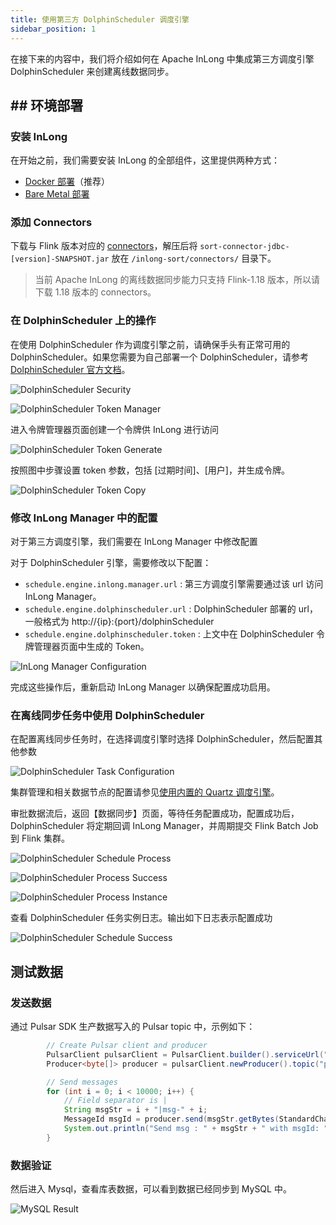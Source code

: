 ```yaml
---
title: 使用第三方 DolphinScheduler 调度引擎
sidebar_position: 1
---
```


在接下来的内容中，我们将介绍如何在 Apache InLong 中集成第三方调度引擎 DolphinScheduler 来创建离线数据同步。

## ## 环境部署

### 安装 InLong

在开始之前，我们需要安装 InLong 的全部组件，这里提供两种方式：

- [Docker 部署](deployment/docker.md)（推荐）
- [Bare Metal 部署](deployment/bare_metal.md)

### 添加 Connectors

下载与 Flink 版本对应的 [connectors](https://inlong.apache.org/zh-CN/downloads)，解压后将 `sort-connector-jdbc-[version]-SNAPSHOT.jar` 放在 `/inlong-sort/connectors/` 目录下。
> 当前 Apache InLong 的离线数据同步能力只支持 Flink-1.18 版本，所以请下载 1.18 版本的 connectors。

### 在 DolphinScheduler 上的操作

在使用 DolphinScheduler 作为调度引擎之前，请确保手头有正常可用的 DolphinScheduler。如果您需要为自己部署一个 DolphinScheduler，请参考 [DolphinScheduler 官方文档](https://dolphinscheduler.apache.org/zh-cn)。

![DolphinScheduler Security](img/pulsar_mysql/dolphinscheduler/ds_security.png)

![DolphinScheduler Token Manager](img/pulsar_mysql/dolphinscheduler/ds_token_manager.png)

进入令牌管理器页面创建一个令牌供 InLong 进行访问

![DolphinScheduler Token Generate](img/pulsar_mysql/dolphinscheduler/ds_token_generate.png)

按照图中步骤设置 token 参数，包括 [过期时间]、[用户]，并生成令牌。

![DolphinScheduler Token Copy](img/pulsar_mysql/dolphinscheduler/ds_token_copy.png)

### 修改 InLong Manager 中的配置

对于第三方调度引擎，我们需要在 InLong Manager 中修改配置

对于 DolphinScheduler 引擎，需要修改以下配置：

* `schedule.engine.inlong.manager.url` : 第三方调度引擎需要通过该 url 访问 InLong Manager。
* `schedule.engine.dolphinscheduler.url` : DolphinScheduler 部署的 url，一般格式为 http://{ip}:{port}/dolphinScheduler
* `schedule.engine.dolphinscheduler.token` : 上文中在 DolphinScheduler 令牌管理器页面中生成的 Token。

![InLong Manager Configuration](img/pulsar_mysql/dolphinscheduler/inlong_manager_conf.png)

完成这些操作后，重新启动 InLong Manager 以确保配置成功启用。

### 在离线同步任务中使用 DolphinScheduler

在配置离线同步任务时，在选择调度引擎时选择 DolphinScheduler，然后配置其他参数

![DolphinScheduler Task Configuration](img/pulsar_mysql/dolphinscheduler/ds_task_conf.png)

集群管理和相关数据节点的配置请参见[使用内置的 Quartz 调度引擎](quartz_example.md)。

审批数据流后，返回【数据同步】页面，等待任务配置成功，配置成功后，DolphinScheduler 将定期回调 InLong Manager，并周期提交 Flink Batch Job 到 Flink 集群。

![DolphinScheduler Schedule Process](img/pulsar_mysql/dolphinscheduler/ds_schedule_process.png)

![DolphinScheduler Process Success](img/pulsar_mysql/dolphinscheduler/ds_process_success.png)

![DolphinScheduler Process Instance](img/pulsar_mysql/dolphinscheduler/ds_process_instance.png)

查看 DolphinScheduler 任务实例日志。输出如下日志表示配置成功

![DolphinScheduler Schedule Success](img/pulsar_mysql/dolphinscheduler/ds_schedule_success.png)

## 测试数据

### 发送数据

通过 Pulsar SDK 生产数据写入的 Pulsar topic 中，示例如下：

```java
        // Create Pulsar client and producer
        PulsarClient pulsarClient = PulsarClient.builder().serviceUrl("pulsar://localhost:6650").build();
        Producer<byte[]> producer = pulsarClient.newProducer().topic("public/default/test").create();

        // Send messages
        for (int i = 0; i < 10000; i++) {
            // Field separator is |
            String msgStr = i + "|msg-" + i;
            MessageId msgId = producer.send(msgStr.getBytes(StandardCharsets.UTF_8));
            System.out.println("Send msg : " + msgStr + " with msgId: " + msgId);
        }
```

### 数据验证

然后进入 Mysql，查看库表数据，可以看到数据已经同步到 MySQL 中。

![MySQL Result](img/pulsar_mysql/dolphinscheduler/mysql_result.png)
